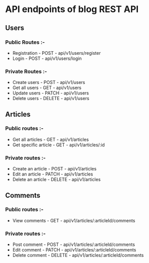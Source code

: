 # API endpoints of blog REST API 

## Users
### Public Routes :-
- Registration - POST - api/v1/users/register
- Login - POST - api/v1/users/login

### Private Routes :-
- Create users - POST - api/v1/users
- Get all users - GET - api/v1/users
- Update users - PATCH - api/v1/users
- Delete users - DELETE - api/v1/users

## Articles
### Public routes :-
- Get all articles - GET - api/v1/articles
- Get specific article - GET - api/v1/articles/:id

### Private routes :- 
- Create an article - POST - api/v1/articles
- Edit an article - PATCH - api/v1/articles
- Delete an article - DELETE - api/v1/articles

## Comments
### Public routes :-
- View comments - GET - api/v1/articles/:articleId/comments

### Private routes :-
- Post comment - POST - api/v1/articles/:articleId/comments
- Edit comment - PATCH - api/v1/articles/:articleId/comments
- Delete comment - DELETE - api/v1/articles/:articleId/comments